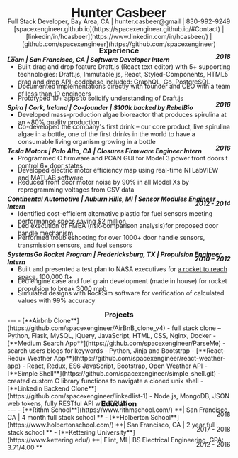 <style>
	* {
	margin-top: -7px;
	}
	#top h1, #top1 {
		margin-top: -25px;
	}
	
	h3 {
		margin-top: -18px;
		margin-bottom: -5px;
	}
	
	h5 {
		margin-top: -10px;
		margin-bottom: -15px;
	}
</style>
<div id="top"><h1> <center>Hunter Casbeer </center></h1></div>
<center> 
<div id="top1"><p>Full Stack Developer, Bay Area, CA | hunter.casbeer@gmail | 830-992-9249
<br>
[spacexengineer.github.io](https://spacexengineer.github.io/#Contact) | [linkedin/in/hcasbeer](https://www.linkedin.com/in/hcasbeer/) | [github.com/spacexengineer](https://github.com/spacexengineer)</p> </div>
</center>

<center><h3>Experience</h3></center>
---

<h5>Loom | San Francisco, CA | Software Developer Intern <span style="float:right">2018</span></h5>

- Built drag and drop feature Draft.js (React text editor) with 5+ supporting technologies: Draft.js, Immutable.js, React, Styled-Components, HTML5 drag and drop API; codebase included: GraphQL, Go, PostgreSQL
- Documented implementations directly with founder and CEO with a team of less than 10 engineers
- Prototyped 10+ apps to solidify understanding of Draft.js

<h5>Spira | Cork, Ireland | Co-founder | $100k backed by RebelBio <span style="float:right">2016</span></h5>

- Developed mass-production algae bioreactor that produces spirulina at an ~80% quality production
- Co-developed the company&#39;s first drink – our core product, live spirulina algae in a bottle, one of the first drinks in the world to have a consumable living organism growing in a bottle

<h5> Tesla Motors | Palo Alto, CA | Closures Firmware Engineer Intern <span style="float:right">2016</span></h5>

- Programmed C firmware and PCAN GUI for Model 3 power front doors t control 6+ door states
- Developed electric motor efficiency map using real-time NI LabVIEW and MATLAB software
- Reduced front door motor noise by 90% in all Model Xs by reprogramming voltages from CSV data

<h5> Continental Automotive | Auburn Hills, MI | Sensor Modules Engineer Intern <span style="float:right">2012 - 2014</span></h5>

- Identified cost-efficient alternative plastic for fuel sensors meeting performance specs saving $2 million
- Led execution of FMEA (risk-comparison analysis)for proposed door handle mechanism
- Performed troubleshooting for over 1000+ door handle sensors, transmission sensors, and fuel sensors

<h5>SystemsGo Rocket Program | Fredericksburg, TX | Propulsion Engineer Intern <span style="float:right">2010 – 2012</span></h5>

- Built and presented a test plan to NASA executives for [a rocket to reach space](https://www.youtube.com/watch?v=bFQfaAc__yE), 100,000 ft+
- Led engine case and fuel grain development (made in house) for rocket propulsion to break 3000 mph
- Simulated designs with RockSim software for verification of calculated values with 99% accuracy
<br>

<center><h3>Projects</h3></center>
---
- [**Airbnb Clone**](https://github.com/spacexengineer/AirBnB_clone_v4) - full stack clone – Python, Flask, MySQL, jQuery, JavaScript, HTML, CSS, Nginx, Docker
- [**Medium Search App**](https://github.com/spacexengineer/ParseMe) - search users blogs for keywords - Python, Jinja and Bootstrap
- [**React-Redux Weather App**](https://github.com/spacexengineer/react-weather-app) - React, Redux, ES6 JavaScript, Bootstrap, Open Weather API
- [**Simple Shell**](https://github.com/spacexengineer/simple_shell.git) - created custom C library functions to navigate a cloned unix shell
- [**Linkedin Backend Clone**](https://github.com/spacexengineer/linkedlist-1) - Node.js, MongoDB, JSON web tokens, fully RESTful API with CRUD

<center><h3>Education</h3></center>
---
- [**Rithm School**](https://www.rithmschool.com/) **| San Francisco, CA | 4 month full stack school <span style="float:right">2018</span>**
- [**Holberton School**](https://www.holbertonschool.com/) **| San Francisco, CA | 2 year full stack school <span style="float:right">2017 - 2018</span>**
- [**Kettering University**](https://www.kettering.edu/) **| Flint, MI | BS Electrical Engineering, GPA: 3.71/4.00 <span style="float:right">2012 - 2016</span>**
